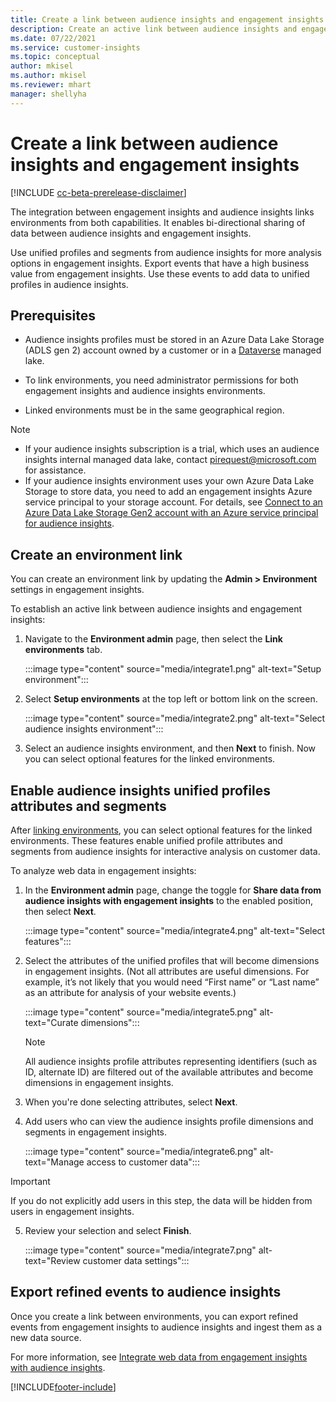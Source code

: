 ```yaml
---
title: Create a link between audience insights and engagement insights
description: Create an active link between audience insights and engagement insights to enable bi-directional sharing of data.
ms.date: 07/22/2021
ms.service: customer-insights
ms.topic: conceptual
author: mkisel
ms.author: mkisel
ms.reviewer: mhart
manager: shellyha
---
```


# Create a link between audience insights and engagement insights

[!INCLUDE [cc-beta-prerelease-disclaimer](includes/cc-beta-prerelease-disclaimer.md)]

The integration between engagement insights and audience insights links environments from both capabilities.  It enables bi-directional sharing of data between audience insights and engagement insights. 

Use unified profiles and segments from audience insights for more analysis options in engagement insights. Export events that have a high business value from engagement insights. Use these events to add data to unified profiles in audience insights.

## Prerequisites

- Audience insights profiles must be stored in an Azure Data Lake Storage (ADLS gen 2) account owned by a customer or in a [Dataverse](/powerapps/maker/data-platform/data-platform-intro.md) managed lake. 

- To link environments, you need administrator permissions for both engagement insights and audience insights environments.

- Linked environments must be in the same geographical region.

> [!NOTE]
> - If your audience insights subscription is a trial, which uses an audience insights internal managed data lake, contact [pirequest@microsoft.com](mailto:pirequest@microsoft.com) for assistance. 
> - If your audience insights environment uses your own Azure Data Lake Storage to store data, you need to add an engagement insights Azure service principal to your storage account. For details, see [Connect to an Azure Data Lake Storage Gen2 account with an Azure service principal for audience insights](../audience-insights/connect-service-principal.md). 

## Create an environment link

You can create an environment link by updating the **Admin > Environment** settings in engagement insights.

To establish an active link between audience insights and engagement insights:

1. Navigate to the **Environment admin** page, then select the **Link environments** tab.

    :::image type="content" source="media/integrate1.png" alt-text="Setup environment":::

1. Select **Setup environments** at the top left or bottom link on the screen.

     :::image type="content" source="media/integrate2.png" alt-text="Select audience insights environment":::

1. Select an audience insights environment, and then **Next** to finish. Now you can select optional features for the linked environments.
 
## Enable audience insights unified profiles attributes and segments

After [linking environments](#create-an-environment-link), you can select optional features for the linked environments. These features enable unified profile attributes and segments from audience insights for interactive analysis on customer data.

To analyze web data in engagement insights: 

1. In the **Environment admin** page, change the toggle for **Share data from audience insights with engagement insights** to the enabled position, then select **Next**.

    :::image type="content" source="media/integrate4.png" alt-text="Select features":::

1. Select the attributes of the unified profiles that will become dimensions in engagement insights. (Not all attributes are useful dimensions. For example, it’s not likely that you would need “First name” or “Last name” as an attribute for analysis of your website events.)

    :::image type="content" source="media/integrate5.png" alt-text="Curate dimensions":::

   >[!NOTE]
   > All audience insights profile attributes representing identifiers (such as ID, alternate ID) are filtered out of the available attributes and become dimensions in engagement insights.

1. When you're done selecting attributes, select **Next**.
1. Add users who can view the audience insights profile dimensions and segments in engagement insights.

    :::image type="content" source="media/integrate6.png" alt-text="Manage access to customer data":::

  > [!IMPORTANT]
  > If you do not explicitly add users in this step, the data will be hidden from users in engagement insights.

5. Review your selection and select **Finish**.

    :::image type="content" source="media/integrate7.png" alt-text="Review customer data settings":::

## Export refined events to audience insights

Once you create a link between environments, you can export refined events from engagement insights to audience insights and ingest them as a new data source. 

For more information, see [Integrate web data from engagement insights with audience insights](../audience-insights/integrate-engagement-insights.md).

<!--
## Share engagement insights refined events with audience insights

Once you create a link between environments, a new option becomes available to share [refined events](refined-events.md) with audience insights.

Considerations when creating refined events for audience insights: 

- Provide a meaningful name for the refined event. It will be used as an activity name in audience insights.
- Select at least the following properties to create an activity in audience insights: 
    - Signal.Action.Name – indicates the activity details.
    - Signal.User.Id – used to map with the customer ID.
    - Signal.View.Uri – used as a web address as a basis for segments or measures.
    - Signal.Export.Id – used as a primary key for events.
    - Signal.Timestamp – determines the date and time for the activity.

To share refined events:

1. From the engagement insights menu, select **Data** and then **Events** tab.
2. From the **Action** menu, select **Share as activity**.

    :::image type="content" source="media/integrate8.png" alt-text="Data shared events settings":::

3. You can view and stop actively shared events in the **Export and Sharing** tab.
4. -- per Michael K, we need a mock here (Mukesh needs to update to reflect what happens in AUI once a user shares a refined event (i.e. no longer AUI, data wrangler needs to go discover data in the storage, the shared event is available as a DS and entity, correct?)

### Attach refined events shared as activities to unified profiles in audience insights

You can bring customer web activity data from engagement insights into audience insights. In addition to transactional, demographic, or behavioral data, you can view activities on the web in unified customer profiles. You can then use these profiles to get insights, such as segments, measures, and predictions for audience activation.

Follow the steps in [data unification](../audience-insights/data-unification.md) to map, match, and merge website authentication information to unified profiles in audience insights.

You can also share refined events that are now available in audience insights, identified as data sources and entities. 

Next, you can relate event data from engagement insights as unified activities in customer profiles.

### Relate refined event data as an activity of a customer profile

After unifying the data, you can configure the activity for the customer profile. For more information, see [Customer activities](../audience-insights/activities.md).

:::image type="content" source="media/web-event-activity.png" alt-text="Activities page with expanded Edit activity pane":::

Next configure the new activity with mapping elements: 

- **Primary Key**: Signal.Export.Id, a unique ID that is available for every event record in engagement insights. This property is automatically generated.

- **Timestamp**: Signal.Timestamp in the event property.

- **Event**: Signal.Name, the event name that you want to track.

- **Web address**: Signal.View.Uri referring to the URI of the page that created the event.

- **Details**: Signal.Action.Name to represent the information to associate with the event. The selected property in this case indicates that the event is for email promotion.

- **Activity type**: In this example, we choose the existing activity type WebLog. This selection is a useful filter option to run prediction models or create segments based on this activity type.

- **Set up relationship**: This important setting ties the activity to existing customer profiles. **Signal.User.Id** is the identifier configured in the SDK to be collected and that relates to the user ID in other data sources that are configured in audience insights. 

This example configures the relationship between Signal.User.Id and RetailCustomers:CustomerRetailId, which is the primary key that was identified in the map step of the data unification process.

After processing the activities, you can review customer records and open a customer card to see activities from engagement insights in the timeline. 

> [!TIP]
> To find a customer ID that has an engagement insights activity, go to **Entities** and preview the data for the UnifiedActivity entity. *ActivityTypeDisplay = WebLog* contains the engagement insights activity configured in the example above. Copy the customer ID for one of those records and for that ID on the **Customers** page.

--> 

[!INCLUDE[footer-include](../includes/footer-banner.md)]
